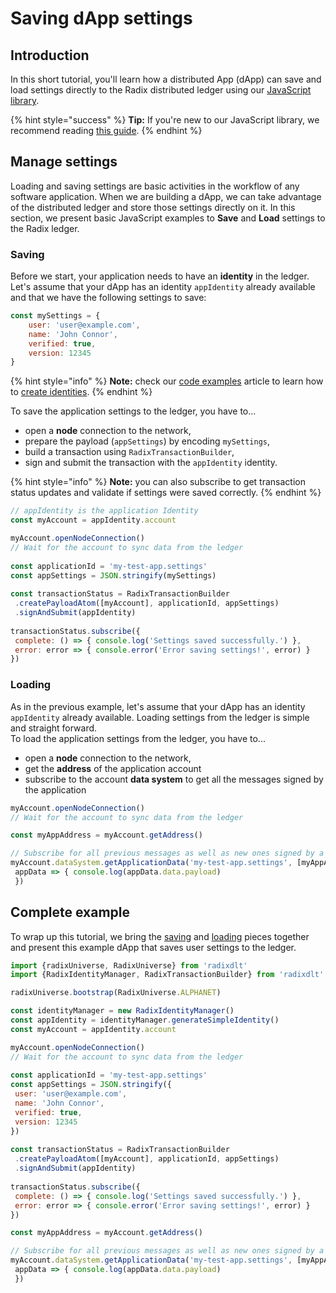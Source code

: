# Saving dApp settings

## Introduction

In this short tutorial, you'll learn how a distributed App \(dApp\) can save and load settings directly to the Radix distributed ledger using our [JavaScript library](./).

{% hint style="success" %}
**Tip:** If you're new to our JavaScript library, we recommend reading [this guide](quick-start.md).
{% endhint %}

## Manage settings

Loading and saving settings are basic activities in the workflow of any software application. When we are building a dApp, we can take advantage of the distributed ledger and store those settings directly on it. In this section, we present basic JavaScript examples to **Save** and **Load** settings to the Radix ledger.

### Saving

Before we start, your application needs to have an **identity** in the ledger. Let's assume that your dApp has an identity `appIdentity` already available and that we have the following settings to save:

```javascript
const mySettings = {
	user: 'user@example.com',
	name: 'John Connor',
	verified: true,
	version: 12345
}
```

{% hint style="info" %}
**Note:** check our [code examples](code-examples.md) article to learn how to [create identities](code-examples.md#manage-identities).
{% endhint %}

To save the application settings to the ledger, you have to...

* open a **node** connection to the network,
* prepare the payload \(`appSettings`\) by encoding `mySettings`,
* build a transaction using `RadixTransactionBuilder`,
* sign and submit the transaction with the `appIdentity` identity.

{% hint style="info" %}
**Note:** you can also subscribe to get transaction status updates and validate if settings were saved correctly.
{% endhint %}

```javascript
// appIdentity is the application Identity
const myAccount = appIdentity.account

myAccount.openNodeConnection()
// Wait for the account to sync data from the ledger
​
const applicationId = 'my-test-app.settings'
const appSettings = JSON.stringify(mySettings)
​
const transactionStatus = RadixTransactionBuilder
 .createPayloadAtom([myAccount], applicationId, appSettings)
 .signAndSubmit(appIdentity)
                  
transactionStatus.subscribe({
 complete: () => { console.log('Settings saved successfully.') },
 error: error => { console.error('Error saving settings!', error) }
})
```

### Loading

As in the previous example, let's assume that your dApp has an identity `appIdentity` already available. Loading settings from the ledger is simple and straight forward.   
To load the application settings from the ledger, you have to...

* open a **node** connection to the network,
* get the **address** of the application account
* subscribe to the account **data system** to get all the messages signed by the application

```javascript
myAccount.openNodeConnection()
// Wait for the account to sync data from the ledger

const myAppAddress = myAccount.getAddress()

// Subscribe for all previous messages as well as new ones signed by a specific address
myAccount.dataSystem.getApplicationData('my-test-app.settings', [myAppAddress]).subscribe(
 appData => { console.log(appData.data.payload)
 })
```

## Complete example

To wrap up this tutorial, we bring the [saving](saving-dapp-settings.md#saving) and [loading](saving-dapp-settings.md#loading) pieces together and present this example dApp that saves user settings to the ledger.

```javascript
import {radixUniverse, RadixUniverse} from 'radixdlt'
import {RadixIdentityManager, RadixTransactionBuilder} from 'radixdlt'

radixUniverse.bootstrap(RadixUniverse.ALPHANET)

const identityManager = new RadixIdentityManager()
const appIdentity = identityManager.generateSimpleIdentity()
const myAccount = appIdentity.account

myAccount.openNodeConnection()
// Wait for the account to sync data from the ledger
​
const applicationId = 'my-test-app.settings'
const appSettings = JSON.stringify({
 user: 'user@example.com',
 name: 'John Connor',
 verified: true,
 version: 12345
})
​
const transactionStatus = RadixTransactionBuilder
 .createPayloadAtom([myAccount], applicationId, appSettings)
 .signAndSubmit(appIdentity)
                  
transactionStatus.subscribe({
 complete: () => { console.log('Settings saved successfully.') },
 error: error => { console.error('Error saving settings!', error) }
})

const myAppAddress = myAccount.getAddress()

// Subscribe for all previous messages as well as new ones signed by a specific address
myAccount.dataSystem.getApplicationData('my-test-app.settings', [myAppAddress]).subscribe(
 appData => { console.log(appData.data.payload)
 })
```

